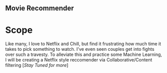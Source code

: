 ## Movie Recommender
# Scope
Like many, I love to Netflix and Chill, but find it frustrating how much time it takes to pick something to watch. I've even seen couples get into fights over such a travesty. To alleviate this and practice some Machine Learning, I will be creating a Netflix style reccomender via Collaborative/Content filtering [*Stay Tuned for more*]
